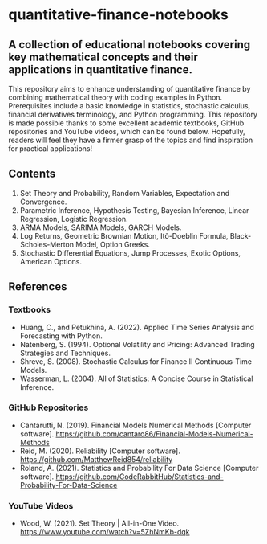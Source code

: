 # quantitative-finance-notebooks

## A collection of educational notebooks covering key mathematical concepts and their applications in quantitative finance.

This repository aims to enhance understanding of quantitative finance by combining mathematical theory with coding examples in Python. Prerequisites include a basic knowledge in statistics, stochastic calculus, financial derivatives terminology, and Python programming. This repository is made possible thanks to some excellent academic textbooks, GitHub repositories and YouTube videos, which can be found below. Hopefully, readers will feel they have a firmer grasp of the topics and find inspiration for practical applications!

## Contents

1. Set Theory and Probability, Random Variables, Expectation and Convergence.
2. Parametric Inference, Hypothesis Testing, Bayesian Inference, Linear Regression, Logistic Regression.
3. ARMA Models, SARIMA Models, GARCH Models.
4. Log Returns, Geometric Brownian Motion, Itô-Doeblin Formula, Black-Scholes-Merton Model, Option Greeks.
5. Stochastic Differential Equations, Jump Processes, Exotic Options, American Options.

## References

### Textbooks
* Huang, C., and  Petukhina, A. (2022). Applied Time Series Analysis and Forecasting with Python.
* Natenberg, S. (1994). Optional Volatility and Pricing: Advanced Trading Strategies and Techniques.
* Shreve, S. (2008). Stochastic Calculus for Finance II Continuous-Time Models.
* Wasserman, L. (2004). All of Statistics: A Concise Course in Statistical Inference.

### GitHub Repositories
* Cantarutti, N. (2019). Financial Models Numerical Methods [Computer software]. https://github.com/cantaro86/Financial-Models-Numerical-Methods
* Reid, M. (2020). Reliability [Computer software]. https://github.com/MatthewReid854/reliability
* Roland, A. (2021). Statistics and Probability For Data Science [Computer software]. https://github.com/CodeRabbitHub/Statistics-and-Probability-For-Data-Science

### YouTube Videos
* Wood, W. (2021). Set Theory | All-in-One Video. https://www.youtube.com/watch?v=5ZhNmKb-dqk